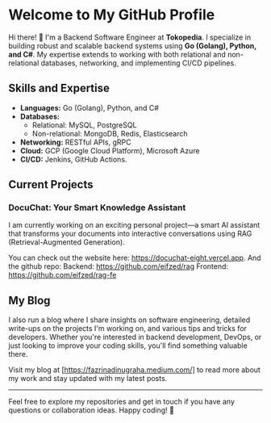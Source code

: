# Welcome to My GitHub Profile

Hi there! 👋 I'm a Backend Software Engineer at **Tokopedia**. I specialize in building robust and scalable backend systems using **Go (Golang), Python, and C#**. My expertise extends to working with both relational and non-relational databases, networking, and implementing CI/CD pipelines.

## Skills and Expertise

- **Languages:** Go (Golang), Python, and C#
- **Databases:** 
  - Relational: MySQL, PostgreSQL
  - Non-relational: MongoDB, Redis, Elasticsearch
- **Networking:** RESTful APIs, gRPC
- **Cloud:** GCP (Google Cloud Platform), Microsoft Azure
- **CI/CD:** Jenkins, GitHub Actions.

## Current Projects

### DocuChat: Your Smart Knowledge Assistant

I am currently working on an exciting personal project—a smart AI assistant that transforms your documents into interactive conversations using RAG (Retrieval-Augmented Generation).

You can check out the website here: https://docuchat-eight.vercel.app.
And the github repo:
Backend: https://github.com/eifzed/rag
Frontend: https://github.com/eifzed/rag-fe


## My Blog

I also run a blog where I share insights on software engineering, detailed write-ups on the projects I'm working on, and various tips and tricks for developers. Whether you're interested in backend development, DevOps, or just looking to improve your coding skills, you'll find something valuable there.

Visit my blog at [https://fazrinadinugraha.medium.com/] to read more about my work and stay updated with my latest posts.

---

Feel free to explore my repositories and get in touch if you have any questions or collaboration ideas. Happy coding! 🚀
